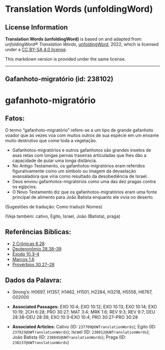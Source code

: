 # Translation Words (unfoldingWord)

## License Information

**Translation Words (unfoldingWord)** is based on and adapted from: _unfoldingWord® Translation Words_, [unfoldingWord](https://unfoldingword.org/utw), 2022, which is licensed under a [CC BY-SA 4.0 license](https://creativecommons.org/licenses/by-sa/4.0/legalcode.en).

This markdown version is provided under the same license.



--------------------------------

## Gafanhoto-migratório (id: 238102)

gafanhoto\-migratório
=====================

Fatos:
------

O termo “gafanhoto\-migratório” refere\-se a um tipo de grande gafanhoto voador que às vezes voa com muitos outros de sua espécie em um enxame muito destrutivo que come toda a vegetação.

* Gafanhotos\-migratórios e outros gafanhotos são grandes insetos de asas retas com longas pernas traseiras articuladas que lhes dão a capacidade de pular uma longa distância.
* No Antigo Testamento, os gafanhotos\-migratórios eram referidos figurativamente como um símbolo ou imagem da devastação avassaladora que viria como resultado da desobediência de Israel.
* Deus enviou gafanhotos\-migratórios como uma das dez pragas contra os egípcios.
* O Novo Testamento diz que os gafanhotos\-migratórios eram uma fonte principal de alimento para João Batista enquanto ele vivia no deserto.

(Sugestões de tradução: Como traduzir Nomes)

(Veja também: cativo, Egito, Israel, João (Batista), praga)

Referências Bíblicas:
---------------------

* [2 Crônicas 6\.28](https://ref.ly/2Chr6:28)
* [Deuteronômio 28\.38–39](https://ref.ly/Deut28:38-Deut28:39)
* [Êxodo 10\.3–4](https://ref.ly/Exod10:3-Exod10:4)
* [Marcos 1\.6](https://ref.ly/Mark1:6)
* [Provérbios 30\.27–28](https://ref.ly/Prov30:27-Prov30:28)

Dados da Palavra:
-----------------

* Strong’s: H0697, H1357, H1462, H1501, H2284, H3218, H5556, H6767, G02000

* **Associated Passages:** EXO 10:4; EXO 10:12; EXO 10:13; EXO 10:14; EXO 10:19; 2CH 6:28; PRO 30:27; MAT 3:4; MRK 1:6; REV 9:3; REV 9:7; DEU 28:38–DEU 28:39; EXO 10:3–EXO 10:4; PRO 30:27–PRO 30:28
* **Associated Articles:** Cativo (ID: `237709@UWTranslationWords`); Egito (ID: `237823@UWTranslationWords`); Israel (ID: `238012@UWTranslationWords`); João Batista (ID: `238045@UWTranslationWords`); Praga (ID: `238237@UWTranslationWords`)


